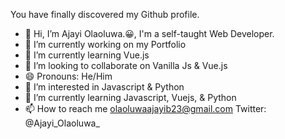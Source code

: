 You have finally discovered my Github profile.

- 👋 Hi, I’m Ajayi Olaoluwa.😀, I'm a self-taught Web Developer.
- 🔭 I’m currently working on my Portfolio
- 🌱 I’m currently learning Vue.js 
- 👯 I’m looking to collaborate on Vanilla Js & Vue.js
- 😄 Pronouns: He/Him
- 👀 I’m interested in Javascript & Python
- 🌱 I’m currently learning Javascript, Vuejs, & Python
- 📫 How to reach me olaoluwaajayib23@gmail.com  Twitter: @Ajayi_Olaoluwa_

<!--- 💞️ I’m looking to collaborate on --->
<!---
CEO-Olas/CEO-Olas is a ✨ special ✨ repository because its `README.md` (this file) appears on your GitHub profile.
You can click the Preview link to take a look at your changes.
--->
